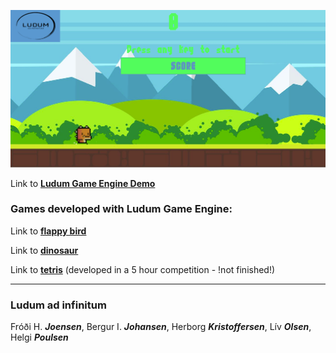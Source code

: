 ![Dino logo](extra/dino.png)

Link to [**Ludum Game Engine Demo**](https://ElPolloLoco007.github.io/LudumGameEngine/)

### Games developed with Ludum Game Engine:

Link to [**flappy bird**](https://ElPolloLoco007.github.io/LudumFlappy/)

Link to [**dinosaur**](https://ElPolloLoco007.github.io/LudumDino/)

Link to [**tetris**](https://ElPolloLoco007.github.io/LudumTetris/) (developed in a 5 hour competition - !not finished!)

---

### Ludum **ad infinitum**

Fróði H. **_Joensen_**, Bergur I. **_Johansen_**, Herborg **_Kristoffersen_**, Lív **_Olsen_**, Helgi **_Poulsen_**

